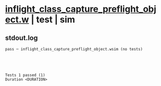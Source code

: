 # [inflight_class_capture_preflight_object.w](../../../../examples/tests/valid/inflight_class_capture_preflight_object.w) | test | sim

## stdout.log
```log
pass ─ inflight_class_capture_preflight_object.wsim (no tests)
 




Tests 1 passed (1) 
Duration <DURATION>

```

